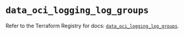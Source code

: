 # `data_oci_logging_log_groups`

Refer to the Terraform Registry for docs: [`data_oci_logging_log_groups`](https://registry.terraform.io/providers/oracle/oci/6.18.0/docs/data-sources/logging_log_groups).
